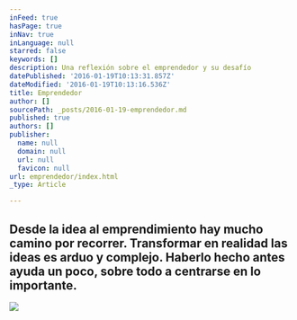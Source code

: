```yaml
---
inFeed: true
hasPage: true
inNav: true
inLanguage: null
starred: false
keywords: []
description: Una reflexión sobre el emprendedor y su desafío
datePublished: '2016-01-19T10:13:31.857Z'
dateModified: '2016-01-19T10:13:16.536Z'
title: Emprendedor
author: []
sourcePath: _posts/2016-01-19-emprendedor.md
published: true
authors: []
publisher:
  name: null
  domain: null
  url: null
  favicon: null
url: emprendedor/index.html
_type: Article

---
```

## Desde la idea al emprendimiento hay mucho camino por recorrer. Transformar en realidad las ideas es arduo y complejo. Haberlo hecho antes ayuda un poco, sobre todo a centrarse en lo importante.
![](https://s3-us-west-2.amazonaws.com/the-grid-img/p/cdd245fb452de60fda442c26338d52eba6a05809.png)